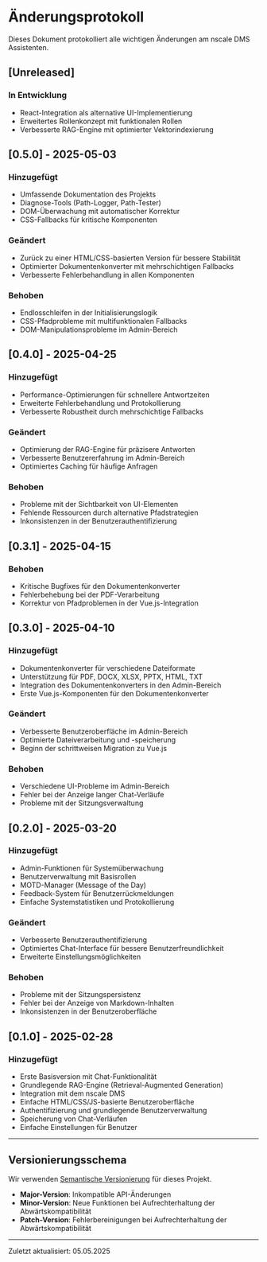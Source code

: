 # Änderungsprotokoll

Dieses Dokument protokolliert alle wichtigen Änderungen am nscale DMS Assistenten.

## [Unreleased]

### In Entwicklung
- React-Integration als alternative UI-Implementierung
- Erweitertes Rollenkonzept mit funktionalen Rollen
- Verbesserte RAG-Engine mit optimierter Vektorindexierung

## [0.5.0] - 2025-05-03

### Hinzugefügt
- Umfassende Dokumentation des Projekts
- Diagnose-Tools (Path-Logger, Path-Tester)
- DOM-Überwachung mit automatischer Korrektur
- CSS-Fallbacks für kritische Komponenten

### Geändert
- Zurück zu einer HTML/CSS-basierten Version für bessere Stabilität
- Optimierter Dokumentenkonverter mit mehrschichtigen Fallbacks
- Verbesserte Fehlerbehandlung in allen Komponenten

### Behoben
- Endlosschleifen in der Initialisierungslogik
- CSS-Pfadprobleme mit multifunktionalen Fallbacks
- DOM-Manipulationsprobleme im Admin-Bereich

## [0.4.0] - 2025-04-25

### Hinzugefügt
- Performance-Optimierungen für schnellere Antwortzeiten
- Erweiterte Fehlerbehandlung und Protokollierung
- Verbesserte Robustheit durch mehrschichtige Fallbacks

### Geändert
- Optimierung der RAG-Engine für präzisere Antworten
- Verbesserte Benutzererfahrung im Admin-Bereich
- Optimiertes Caching für häufige Anfragen

### Behoben
- Probleme mit der Sichtbarkeit von UI-Elementen
- Fehlende Ressourcen durch alternative Pfadstrategien
- Inkonsistenzen in der Benutzerauthentifizierung

## [0.3.1] - 2025-04-15

### Behoben
- Kritische Bugfixes für den Dokumentenkonverter
- Fehlerbehebung bei der PDF-Verarbeitung
- Korrektur von Pfadproblemen in der Vue.js-Integration

## [0.3.0] - 2025-04-10

### Hinzugefügt
- Dokumentenkonverter für verschiedene Dateiformate
- Unterstützung für PDF, DOCX, XLSX, PPTX, HTML, TXT
- Integration des Dokumentenkonverters in den Admin-Bereich
- Erste Vue.js-Komponenten für den Dokumentenkonverter

### Geändert
- Verbesserte Benutzeroberfläche im Admin-Bereich
- Optimierte Dateiverarbeitung und -speicherung
- Beginn der schrittweisen Migration zu Vue.js

### Behoben
- Verschiedene UI-Probleme im Admin-Bereich
- Fehler bei der Anzeige langer Chat-Verläufe
- Probleme mit der Sitzungsverwaltung

## [0.2.0] - 2025-03-20

### Hinzugefügt
- Admin-Funktionen für Systemüberwachung
- Benutzerverwaltung mit Basisrollen
- MOTD-Manager (Message of the Day)
- Feedback-System für Benutzerrückmeldungen
- Einfache Systemstatistiken und Protokollierung

### Geändert
- Verbesserte Benutzerauthentifizierung
- Optimiertes Chat-Interface für bessere Benutzerfreundlichkeit
- Erweiterte Einstellungsmöglichkeiten

### Behoben
- Probleme mit der Sitzungspersistenz
- Fehler bei der Anzeige von Markdown-Inhalten
- Inkonsistenzen in der Benutzeroberfläche

## [0.1.0] - 2025-02-28

### Hinzugefügt
- Erste Basisversion mit Chat-Funktionalität
- Grundlegende RAG-Engine (Retrieval-Augmented Generation)
- Integration mit dem nscale DMS
- Einfache HTML/CSS/JS-basierte Benutzeroberfläche
- Authentifizierung und grundlegende Benutzerverwaltung
- Speicherung von Chat-Verläufen
- Einfache Einstellungen für Benutzer

---

## Versionierungsschema

Wir verwenden [Semantische Versionierung](https://semver.org/lang/de/) für dieses Projekt.

- **Major-Version**: Inkompatible API-Änderungen
- **Minor-Version**: Neue Funktionen bei Aufrechterhaltung der Abwärtskompatibilität
- **Patch-Version**: Fehlerbereinigungen bei Aufrechterhaltung der Abwärtskompatibilität

---

Zuletzt aktualisiert: 05.05.2025